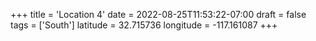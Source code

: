 +++
title = 'Location 4'
date = 2022-08-25T11:53:22-07:00
draft = false
tags = ['South']
latitude = 32.715736
longitude = -117.161087
+++
